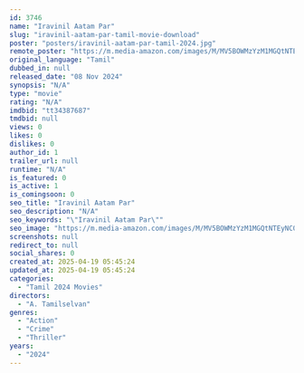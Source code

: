 ```yaml
---
id: 3746
name: "Iravinil Aatam Par"
slug: "iravinil-aatam-par-tamil-movie-download"
poster: "posters/iravinil-aatam-par-tamil-2024.jpg"
remote_poster: "https://m.media-amazon.com/images/M/MV5BOWMzYzM1MGQtNTEyNC00NTBmLWI1YTQtZjdmMGRkOTU1ZjYwXkEyXkFqcGc@._V1_SX300.jpg"
original_language: "Tamil"
dubbed_in: null
released_date: "08 Nov 2024"
synopsis: "N/A"
type: "movie"
rating: "N/A"
imdbid: "tt34387687"
tmdbid: null
views: 0
likes: 0
dislikes: 0
author_id: 1
trailer_url: null
runtime: "N/A"
is_featured: 0
is_active: 1
is_comingsoon: 0
seo_title: "Iravinil Aatam Par"
seo_description: "N/A"
seo_keywords: "\"Iravinil Aatam Par\""
seo_image: "https://m.media-amazon.com/images/M/MV5BOWMzYzM1MGQtNTEyNC00NTBmLWI1YTQtZjdmMGRkOTU1ZjYwXkEyXkFqcGc@._V1_SX300.jpg"
screenshots: null
redirect_to: null
social_shares: 0
created_at: 2025-04-19 05:45:24
updated_at: 2025-04-19 05:45:24
categories:
  - "Tamil 2024 Movies"
directors:
  - "A. Tamilselvan"
genres:
  - "Action"
  - "Crime"
  - "Thriller"
years:
  - "2024"
---
```

